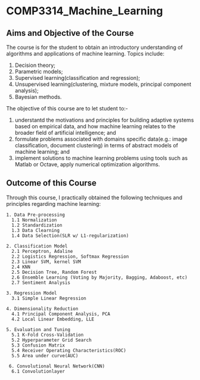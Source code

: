 # COMP3314_Machine_Learning

## Aims and Objective of the Course
The course is for the student to obtain an introductory understanding of algorithms and applications of machine learning. Topics include:
1. Decision theory; 
2. Parametric models;
3. Supervised learning(classification and regression); 
4. Unsupervised learning(clustering, mixture models, principal component analysis); 
5. Bayesian methods.

The objective of this course are to let student to:-
1. understantd the motivations and principles for building adaptive systems based on empirical data, and how machine learning relates to the broader field of artificial intelligence; and
2. formulate problems associated with domains specific data(e.g.: image classification, document clustering) in terms of abstract models of machine learning; and
3. implement solutions to machine learning problems using tools such as Matlab or Octave, apply numerical optimization algorithms.

## Outcome of this Course
Through this course, I practically obtained the following techniques and principles regarding machine learning:
```
1. Data Pre-processing
  1.1 Normalization
  1.2 Standardization
  1.3 Data Clearning
  1.4 Data Selection(SLR w/ L1-regularization)
  
2. Classification Model
  2.1 Perceptron, Adaline
  2.2 Logistics Regression, Softmax Regression
  2.3 Linear SVM, kernel SVM
  2.4 KNN
  2.5 Decision Tree, Random Forest
  2.6 Ensemble Learning (Voting by Majority, Bagging, Adaboost, etc)
  2.7 Sentiment Analysis

3. Regression Model
  3.1 Simple Linear Regression
  
4. Dimensionality Reduction
  4.1 Principal Component Analysis, PCA
  4.2 Local Linear Embedding, LLE
  
5. Evaluation and Tuning
  5.1 K-Fold Cross-Validation
  5.2 Hyperparameter Grid Search
  5.3 Confusion Matrix
  5.4 Receiver Operating Characteristics(ROC)
  5.5 Area under curve(AUC)
  
 6. Convolutional Neural Network(CNN)
  6.1 Convolutionlayer
```
